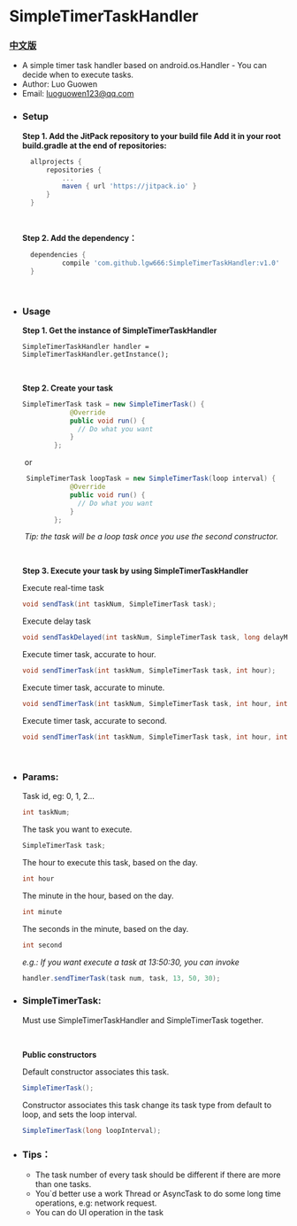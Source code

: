 # SimpleTimerTaskHandler

  ### [中文版]( https://github.com/lgw666/SimpleTimerTaskHandler/blob/master/README_CHN.md)

- A simple timer task handler based on android.os.Handler - You can decide when to execute tasks.
- Author: Luo Guowen 
- Email: <a href="#">luoguowen123@qq.com</a>

* ### Setup

  **Step 1. Add the JitPack repository to your build file Add it in your root build.gradle at the end of repositories:**

  ```groovy
  	allprojects {
  		repositories {
  			...
  			maven { url 'https://jitpack.io' }
  		}
  	}
  ```

  ​

  **Step 2. Add the dependency：**

  ```groovy
  	dependencies {
  	        compile 'com.github.lgw666:SimpleTimerTaskHandler:v1.0'
  	}
  ```

  ​



* ### Usage

     **Step 1. Get the instance of SimpleTimerTaskHandler**

     `SimpleTimerTaskHandler handler = SimpleTimerTaskHandler.getInstance();`

     ​

     **Step 2. Create your task**

     ```Java
     SimpleTimerTask task = new SimpleTimerTask() {
                 @Override
                 public void run() {
                   // Do what you want
                 }
             };
     ```

     ​	or

     ```Java
      SimpleTimerTask loopTask = new SimpleTimerTask(loop interval) {
                 @Override
                 public void run() {
                   // Do what you want
                 }
             };
     ```

     ​	*Tip: the task will be a loop task once you use the second constructor.*

     ​

     **Step 3. Execute your task by using SimpleTimerTaskHandler**

     Execute real-time task

     ```Java
     void sendTask(int taskNum, SimpleTimerTask task); 
     ```

     Execute delay task

     ```java
     void sendTaskDelayed(int taskNum, SimpleTimerTask task, long delayMillis);
     ```

     Execute timer task, accurate to hour.

     ```java
     void sendTimerTask(int taskNum, SimpleTimerTask task, int hour); 
     ```

     Execute timer task, accurate to minute.

     ```java
     void sendTimerTask(int taskNum, SimpleTimerTask task, int hour, int minute); 
     ```

     Execute timer task, accurate to second.
     ```java
     void sendTimerTask(int taskNum, SimpleTimerTask task, int hour, int minute, int second); 
     ```

     ​

* ### Params: 

   Task id, eg: 0, 1, 2...

   ```Java
   int taskNum;
   ```

   The task you want to execute.

   ```java
   SimpleTimerTask task;
   ```

   The hour to execute this task, based on the day.

   ```java
   int hour
   ```
   The minute in the hour, based on the day.

   ```java
   int minute
   ```

   The seconds in the minute, based on the day.

   ```java
   int second
   ```

   *e.g.: If you want execute a task at 13:50:30, you can invoke*

   ```java
   handler.sendTimerTask(task num, task, 13, 50, 30);
   ```

* ### SimpleTimerTask:

   Must use SimpleTimerTaskHandler and SimpleTimerTask together.

   ​

   **Public constructors**

   Default constructor  associates this task.

   ```Java
   SimpleTimerTask();
   ```


   Constructor associates this task change its task type from default to loop, and sets the loop interval.

   ```Java
   SimpleTimerTask(long loopInterval);
   ```

      



* ### Tips：

  - The task number of every task should be different if there are more than one tasks.
  - You`d better use a work Thread or AsyncTask to do some long time operations, e.g: network request.
  - You can do UI operation in the task
